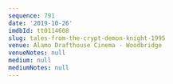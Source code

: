 ```yaml
---
sequence: 791
date: '2019-10-26'
imdbId: tt0114608
slug: tales-from-the-crypt-demon-knight-1995
venue: Alamo Drafthouse Cinema - Woodbridge
venueNotes: null
medium: null
mediumNotes: null
---
```


